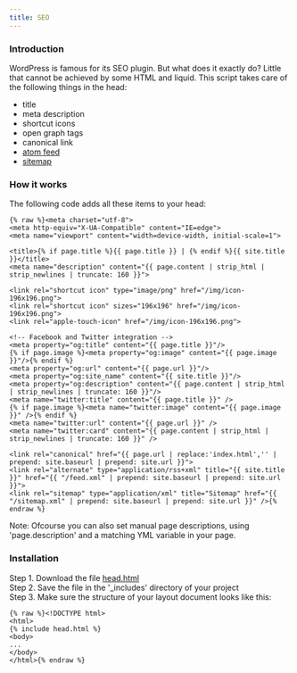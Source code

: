 ```yaml
---
title: SEO
---
```


### Introduction

WordPress is famous for its SEO plugin. But what does it exactly do? Little that cannot be achieved by some HTML and liquid. This script takes care of the following things in the head:

- title
- meta description
- shortcut icons
- open graph tags
- canonical link
- [atom feed](/without-plugin/atom-feed)
- [sitemap](/without-plugin/sitemap)

### How it works

The following code adds all these items to your head:

```
{% raw %}<meta charset="utf-8">
<meta http-equiv="X-UA-Compatible" content="IE=edge">
<meta name="viewport" content="width=device-width, initial-scale=1">

<title>{% if page.title %}{{ page.title }} | {% endif %}{{ site.title }}</title>
<meta name="description" content="{{ page.content | strip_html | strip_newlines | truncate: 160 }}">

<link rel="shortcut icon" type="image/png" href="/img/icon-196x196.png">
<link rel="shortcut icon" sizes="196x196" href="/img/icon-196x196.png">
<link rel="apple-touch-icon" href="/img/icon-196x196.png">

<!-- Facebook and Twitter integration -->
<meta property="og:title" content="{{ page.title }}"/>
{% if page.image %}<meta property="og:image" content="{{ page.image }}"/>{% endif %}
<meta property="og:url" content="{{ page.url }}"/>
<meta property="og:site_name" content="{{ site.title }}"/>
<meta property="og:description" content="{{ page.content | strip_html | strip_newlines | truncate: 160 }}"/>
<meta name="twitter:title" content="{{ page.title }}" />
{% if page.image %}<meta name="twitter:image" content="{{ page.image }}" />{% endif %}
<meta name="twitter:url" content="{{ page.url }}" />
<meta name="twitter:card" content="{{ page.content | strip_html | strip_newlines | truncate: 160 }}" />

<link rel="canonical" href="{{ page.url | replace:'index.html','' | prepend: site.baseurl | prepend: site.url }}">
<link rel="alternate" type="application/rss+xml" title="{{ site.title }}" href="{{ "/feed.xml" | prepend: site.baseurl | prepend: site.url }}">
<link rel="sitemap" type="application/xml" title="Sitemap" href="{{ "/sitemap.xml" | prepend: site.baseurl | prepend: site.url }}" />{% endraw %}
```

Note: Ofcourse you can also set manual page descriptions, using 'page.description' and a matching YML variable in your page. 

### Installation

Step 1. Download the file [head.html](https://raw.githubusercontent.com/jhvanderschee/jekyllcodex/gh-pages/_includes/head.html)
<br />Step 2. Save the file in the '_includes' directory of your project
<br />Step 3. Make sure the structure of your layout document looks like this:

```
{% raw %}<!DOCTYPE html>
<html>
{% include head.html %}
<body>
...
</body>
</html>{% endraw %}
```

